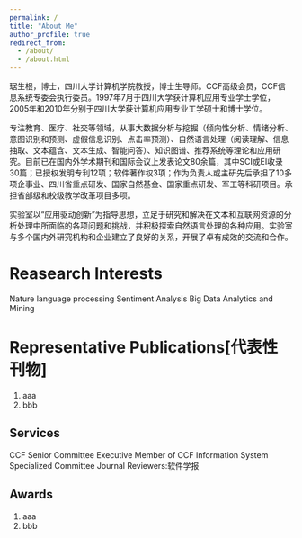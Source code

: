 ```yaml
---
permalink: /
title: "About Me"
author_profile: true
redirect_from: 
  - /about/
  - /about.html
---
```


琚生根，博士，四川大学计算机学院教授，博士生导师。CCF高级会员，CCF信息系统专委会执行委员。1997年7月于四川大学获计算机应用专业学士学位，2005年和2010年分别于四川大学获计算机应用专业工学硕士和博士学位。

专注教育、医疗、社交等领域，从事大数据分析与挖掘（倾向性分析、情绪分析、意图识别和预测、虚假信息识别、点击率预测）、自然语言处理（阅读理解、信息抽取、文本蕴含、文本生成、智能问答）、知识图谱、推荐系统等理论和应用研究。目前已在国内外学术期刊和国际会议上发表论文80余篇，其中SCI或EI收录30篇；已授权发明专利12项；软件著作权3项；作为负责人或主研先后承担了10多项企事业、四川省重点研发、国家自然基金、国家重点研发、军工等科研项目。承担省部级和校级教学改革项目多项。

实验室以“应用驱动创新”为指导思想，立足于研究和解决在文本和互联网资源的分析处理中所面临的各项问题和挑战，并积极探索自然语言处理的各种应用。实验室与多个国内外研究机构和企业建立了良好的关系，开展了卓有成效的交流和合作。

Reasearch Interests
======
Nature language processing
Sentiment Analysis
Big Data Analytics and Mining


Representative Publications[代表性刊物]
======
1. aaa
2. bbb

Services
------
CCF Senior Committee
Executive Member of CCF Information System Specialized Committee
Journal Reviewers:软件学报

Awards
------
1. aaa
2. bbb
